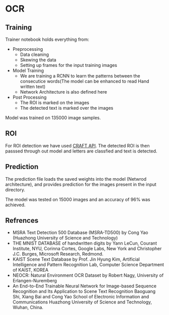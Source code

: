 # OCR
## Training
Trainer notebook holds everything from:
- Preprocessing
    - Data cleaning
    - Skewing the data
    - Setting up frames for the input training images
-  Model Training
    - We are training a RCNN to learn the patterns between the consecutice words(The model can be enhanced to read Hand written text)
    - Network Architecture is also defined here
- Post Processing
    - The ROI is marked on the images
    - The detected text is marked over the images 

Model was trained on 135000 image samples.
## ROI 
For ROI detection we have used [CRAFT API](https://github.com/clovaai/CRAFT-pytorch). The detected ROI is then passsed through out model and letters are classfied and text is detected.
## Prediction
The prediction file loads the saved weights into the model (Netwrod architecture), and provides prediction for the images present in the input directory.

The model was tested on 15000 images and an accuracy of 96% was achieved.

## Refrences
- MSRA Text Detection 500 Database (MSRA-TD500) by Cong Yao (Huazhong University of Science and Technology)
- THE MNIST DATABASE of handwritten digits by Yann LeCun, Courant Institute, NYU, Corinna Cortes, Google Labs, New York and Christopher J.C. Burges, Microsoft Research, Redmond.
- KAIST Scene Text Database by Prof. Jin Hyung Kim, Artificial Intelligence and Pattern Recognition Lab, Computer Science Department of KAIST, KOREA
- NEOCR: Natural Environment OCR Dataset by Robert Nagy, University of Erlangen-Nuremberg
- An End-to-End Trainable Neural Network for Image-based Sequence Recognition and Its Application to Scene Text Recognition Baoguang Shi, Xiang Bai and Cong Yao School of Electronic Information and Communications Huazhong University of Science and Technology, Wuhan, China.
